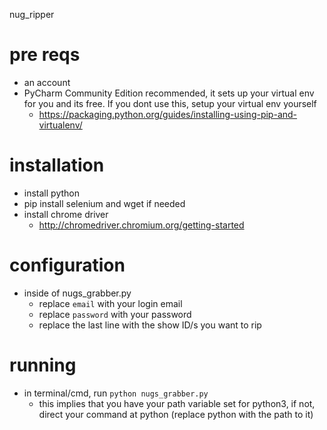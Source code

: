 nug_ripper

# pre reqs

- an account
- PyCharm Community Edition recommended, it sets up your virtual env for you and its free. If you dont use this, setup your virtual env yourself
	- https://packaging.python.org/guides/installing-using-pip-and-virtualenv/

# installation

- install python
- pip install selenium and wget if needed
- install chrome driver 
	- http://chromedriver.chromium.org/getting-started

# configuration
- inside of nugs_grabber.py
	- replace `email` with your login email
	- replace `password` with your password
	- replace the last line with the show ID/s you want to rip

# running

- in terminal/cmd, run `python nugs_grabber.py`
	- this implies that you have your path variable set for python3, if not, direct your command at python (replace python with the path to it)